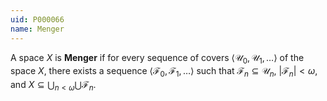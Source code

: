 ```yaml
---
uid: P000066
name: Menger
---
```

A space $X$ is **Menger** if for every sequence of covers $\langle \mathcal U_0, \mathcal U_1, \dots \rangle$ of the space $X$, there exists a sequence $\langle \mathcal F_0, \mathcal F_1, \dots \rangle$ such that $\mathcal F_n\subseteq \mathcal U_n$, $|\mathcal F_n|<\omega$, and $X\subseteq\bigcup_{n<\omega}\bigcup \mathcal F_n$.

